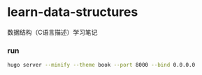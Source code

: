 # learn-data-structures

数据结构（C语言描述）学习笔记

### run  

```bash
hugo server --minify --theme book --port 8000 --bind 0.0.0.0
```
